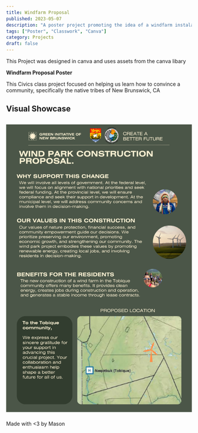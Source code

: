 ```yaml
---
title: Windfarm Proposal
published: 2023-05-07  
description: "A poster project promoting the idea of a windfarm instalation on native land" 
tags: ["Poster", "Classwork", "Canva"]  
category: Projects  
draft: false
---
```

This Project was designed in canva and uses assets from the canva libary

**Windfarm Proposal Poster**

This Civics class project focused on helping us learn how to convince a community, specifically the native tribes of New Brunswick, CA

## Visual Showcase

![1](https://github.com/11ason/Sitefiles/blob/main/2024_Civics_Wind-Farm-Construction-Proposal.png?raw=true)
---

Made with <3 by Mason
